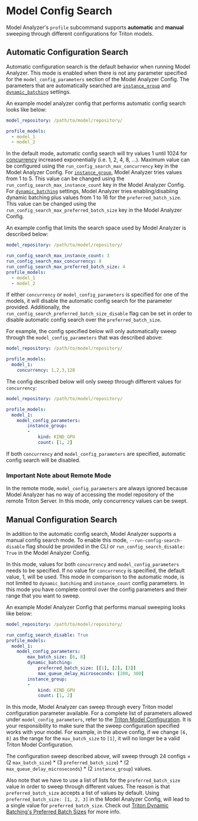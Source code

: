 <!--
Copyright (c) 2020, NVIDIA CORPORATION. All rights reserved.

Licensed under the Apache License, Version 2.0 (the "License");
you may not use this file except in compliance with the License.
You may obtain a copy of the License at

    http://www.apache.org/licenses/LICENSE-2.0

Unless required by applicable law or agreed to in writing, software
distributed under the License is distributed on an "AS IS" BASIS,
WITHOUT WARRANTIES OR CONDITIONS OF ANY KIND, either express or implied.
See the License for the specific language governing permissions and
limitations under the License.
-->

# Model Config Search

Model Analyzer's `profile` subcommand supports **automatic** and **manual**
sweeping through different configurations for Triton models.

## Automatic Configuration Search

Automatic configuration search is the default behavior when running Model
Analyzer. This mode is enabled when there is not any parameter specified for the
`model_config_parameters` section of the Model Analyzer Config. The parameters
that are automatically searched are
[`instance_group`](https://github.com/triton-inference-server/server/blob/master/docs/model_configuration.md#instance-groups)
and
[`dynamic_batching`](https://github.com/triton-inference-server/server/blob/master/docs/model_configuration.md#dynamic-batcher)
settings.



An example model analyzer config that performs automatic config search looks
like below:

```yaml
model_repository: /path/to/model/repository/

profile_models:
  - model_1
  - model_2
```

In the default mode, automatic config search will try values 1 until 1024 for
[concurrency](https://github.com/triton-inference-server/server/blob/master/docs/perf_analyzer.md#request-concurrency)
increased exponentially (i.e. 1, 2, 4, 8, ...). Maximum value can be configured
using the `run_config_search_max_concurrency` key in the Model Analyzer Config.
For
[`instance_group`](https://github.com/triton-inference-server/server/blob/master/docs/model_configuration.md#instance-groups),
Model Analyzer tries values from 1 to 5. This value can be changed using the
`run_config_search_max_instance_count` key in the Model Analyzer Config. For
[`dynamic_batching`](https://github.com/triton-inference-server/server/blob/master/docs/model_configuration.md#dynamic-batcher)
settings, Model Analyzer tries enabling/disabling dynamic batching plus values
from 1 to 16 for the `preferred_batch_size`. This value can be changed using the
`run_config_search_max_preferred_batch_size` key in the Model Analyzer Config.

An example config that limits the search space used by Model Analyzer is
described below:

```yaml
model_repository: /path/to/model/repository/

run_config_search_max_instance_count: 3
run_config_search_max_concurrency: 8
run_config_search_max_preferred_batch_size: 4
profile_models:
  - model_1
  - model_2
```

If either `concurrency` or `model_config_parameters` is specified for one of the
models, it will disable the automatic config search for the parameter provided.
Additionally, the `run_config_search_preferred_batch_size_disable` flag can be
set in order to disable automatic config search over the `preferred_batch_size`.

For example, the config specified below will only automatically sweep through
the `model_config_parameters` that was described above:

```yaml
model_repository: /path/to/model/repository/

profile_models:
  model_1:
    concurrency: 1,2,3,128
```

The config described below will only sweep through different values for
`concurrency`:

```yaml
model_repository: /path/to/model/repository/

profile_models:
  model_1:
    model_config_parameters:
        instance_group:
        -
            kind: KIND_GPU
            count: [1, 2]
```

If both `concurrency` and `model_config_parameters` are specified, automatic
config search will be disabled.

### Important Note about Remote Mode

In the remote mode, `model_config_parameters` are always ignored because Model
Analyzer has no way of accessing the model repository of the remote Triton
Server. In this mode, only concurrency values can be swept.

## Manual Configuration Search

In addition to the automatic config search, Model Analyzer supports a manual
config search mode. To enable this mode, `--run-config-search-disable` flag
should be provided in the CLI or `run_config_search_disable: True` in the Model
Analyzer Config.

In this mode, values for both `concurrency` and `model_config_parameters` needs
to be specified. If no value for `concurrency` is specified, the default value,
1, will be used. This mode in comparison to the automatic mode, is not limited
to `dynamic_batching` and `instance_count` config parameters. In this mode you
have complete control over the config parameters and their range that you want
to sweep.

An example Model Analyzer Config that performs manual sweeping looks like below:

```yaml
model_repository: /path/to/model/repository/

run_config_search_disable: True
profile_models:
  model_1:
    model_config_parameters:
        max_batch_size: [6, 8]
        dynamic_batching:
            preferred_batch_size: [[1], [2], [3]]
            max_queue_delay_microseconds: [200, 300]
        instance_group:
        -
            kind: KIND_GPU
            count: [1, 2]
```

In this mode, Model Analyzer can sweep through every Triton model configuration
parameter available. For a complete list of parameters allowed under
`model_config_parameters`, refer to the [Triton Model
Configuration](https://github.com/triton-inference-server/server/blob/master/docs/model_configuration.md).
It is your responsibility to make sure that the sweep configuration specified
works with your model. For example, in the above config, if we change `[6, 8]`
as the range for the `max_batch_size` to `[1]`, it will no longer be a valid
Triton Model Configuration.

The configuration sweep described above, will sweep through 24 configs = (2
`max_batch_size`) * (3 `preferred_batch_size`) * (2
`max_queue_delay_microseconds`) * (2 `instance_group`) values.

Also note that we have to use a list of lists for the `preferred_batch_size`
value in order to sweep through different values. The reason is that
`preferred_batch_size` accepts a list of values by default. Using
`preferred_batch_size: [1, 2, 3]` in the Model Analyzer Config, will lead to a
single value for `preferred_batch_size`. Check out [Triton Dynamic Batching's
Preferred Batch
Sizes](https://github.com/triton-inference-server/server/blob/master/docs/model_configuration.md#preferred-batch-sizes)
for more info.
